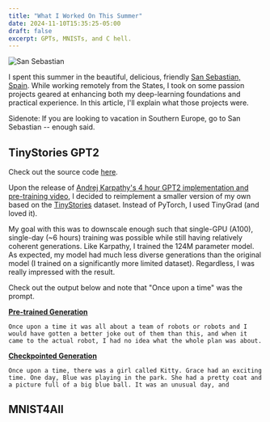 ```yaml
---
title: "What I Worked On This Summer"
date: 2024-11-10T15:35:25-05:00
draft: false
excerpt: GPTs, MNISTs, and C hell.
---
```


![San Sebastian](https://www.spain.info/.content/imagenes/cabeceras-grandes/pais-vasco/san-sebastian-vista-aerea-s628199351.jpg)

I spent this summer in the beautiful, delicious, friendly [San Sebastian, Spain](https://en.wikipedia.org/wiki/San_Sebastián). While working remotely from the States, I took on some passion projects geared at enhancing both my deep-learning foundations and practical experience. In this article, I'll explain what those projects were. 

Sidenote: If you are looking to vacation in Southern Europe, go to San Sebastian -- enough said.

## TinyStories GPT2

Check out the source code [here](https://github.com/nichoffs/gpt2).

Upon the release of [Andrej Karpathy's 4 hour GPT2 implementation and pre-training video](https://www.youtube.com/watch?v=l8pRSuU81PU), I decided to reimplement a smaller version of my own based on the [TinyStories](https://arxiv.org/pdf/2305.07759) dataset. Instead of PyTorch, I used TinyGrad (and loved it). 

My goal with this was to downscale enough such that single-GPU (A100), single-day (~6 hours) training was possible while still having relatively coherent generations. Like Karpathy, I trained the 124M parameter model. As expected, my model had much less diverse generations than the original model (I trained on a significantly more limited dataset). Regardless, I was really impressed with the result. 

Check out the output below and note that "Once upon a time" was the prompt.

<ins>**Pre-trained Generation**</ins>
```text
Once upon a time it was all about a team of robots or robots and I would have gotten a better joke out of them than this, and when it came to the actual robot, I had no idea what the whole plan was about.
```

<ins>**Checkpointed Generation**</ins>
```text
Once upon a time, there was a girl called Kitty. Grace had an exciting time. One day, Blue was playing in the park. She had a pretty coat and a picture full of a big blue ball. It was an unusual day, and
```

## MNIST4All